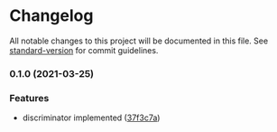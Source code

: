 # Changelog

All notable changes to this project will be documented in this file. See [standard-version](https://github.com/conventional-changelog/standard-version) for commit guidelines.

### 0.1.0 (2021-03-25)


### Features

* discriminator implemented ([37f3c7a](https://github.com/matt-usurp/tagged-types/commit/37f3c7a0f7f715c80b4020c048e6dc3f95cc10c6))
